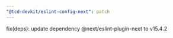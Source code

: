 ```yaml
---
"@tcd-devkit/eslint-config-next": patch
---
```


fix(deps): update dependency @next/eslint-plugin-next to v15.4.2

